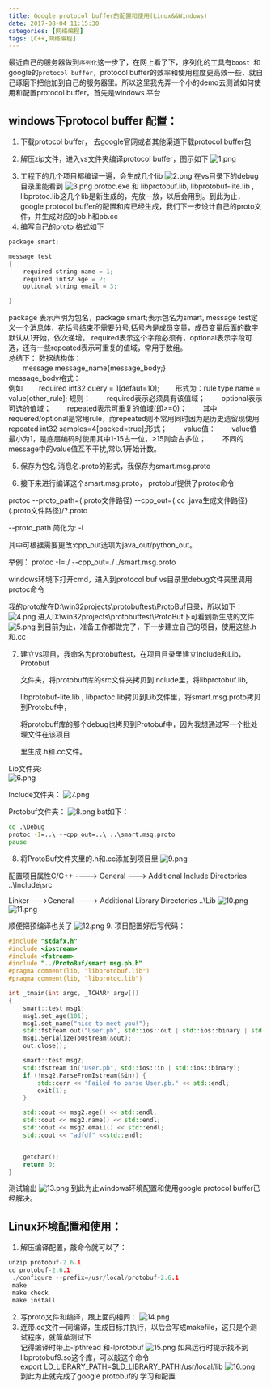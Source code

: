 ```yaml
---
title: Google protocol buffer的配置和使用(Linux&&Windows)
date: 2017-08-04 11:15:30
categories: [网络编程]
tags: [C++,网络编程]
---
```

最近自己的服务器做到`序列化`这一步了，在网上看了下，序列化的工具有`boost `和google的`protocol buffer`，protocol buffer的效率和使用程度更高效一些，就自己琢磨下把他加到自己的服务器里。所以这里我先弄一个小的demo去测试如何使用和配置protocol buffer。首先是windows 平台

## windows下protocol buffer 配置：

1.  下载protocol buffer， 去google官网或者其他渠道下载protocol buffer包

2.  解压zip文件，进入vs文件夹编译protocol buffer，图示如下
![1.png](1.png)
<!-- more -->
3.  工程下的几个项目都编译一遍，会生成几个lib
![2.png](2.png)
在vs目录下的debug目录里能看到
![3.png](3.png)
protoc.exe 和 libprotobuf.lib,  libprotobuf-lite.lib , libprotoc.lib这几个lib是新生成的，先放一放，以后会用到。到此为止，google protocol buffer的配置和库已经生成，我们下一步设计自己的proto文件，并生成对应的pb.h和pb.cc  
4. 编写自己的proto 格式如下  
``` cpp
package smart;

message test
{
    required string name = 1;  
    required int32 age = 2;  
    optional string email = 3;  

}
```
package 表示声明为包名，package smart;表示包名为smart, message test定义一个消息体，花括号结束不需要分号,括号内是成员变量，成员变量后面的数字默认从1开始，依次递增。 required表示这个字段必须有，optional表示字段可选，还有一些repeated表示可重复的值域，常用于数组。  
总结下：
数据结构体：  
　　message message_name{message_body;}    
    message_body格式：  
    例如
　　required int32 query = 1[defaut=10]; 
　　形式为：rule type name = value[other_rule]; 规则： 
　　required表示必须具有该值域； 
　　optional表示可选的值域； 
　　repeated表示可重复的值域(即>=0)； 
　　其中requered/optional是常用rule，而repeated则不常用同时因为是历史遗留现使用repeated int32 samples=4[packed=true];形式； 
　　value值： 
　　value值最小为1，是底层编码时使用其中1-15占一位，>15则会占多位； 
　　不同的message中的value值互不干扰,常以1开始计数。  

5. 保存为包名.消息名.proto的形式，我保存为smart.msg.proto  

6. 接下来进行编译这个smart.msg.proto， protobuf提供了protoc命令  

protoc --proto_path=(.proto文件路径) --cpp_out=(.cc .java生成文件路径) (.proto文件路径)/?.proto  

--proto_path 简化为: -I   

其中可根据需要更改:cpp_out选项为java_out/python_out。  

举例： protoc -I=./ --cpp_out=./ ./smart.msg.proto

windows环境下打开cmd，进入到protocol buf vs目录里debug文件夹里调用protoc命令

我的proto放在D:\win32projects\protobuftest\ProtoBuf目录，所以如下：
![4.png](4.png)
进入D:\win32projects\protobuftest\ProtoBuf下可看到新生成的文件
![5.png](5.png)
到目前为止，准备工作都做完了，下一步建立自己的项目，使用这些.h和.cc

7. 建立vs项目，我命名为protobuftest，在项目目录里建立Include和Lib，Protobuf  

   文件夹，将protobuff库的src文件夹拷贝到Include里，将libprotobuf.lib,  

   libprotobuf-lite.lib , libprotoc.lib拷贝到Lib文件里，将smart.msg.proto拷贝到Protobuf中，

   将protobuff库的那个debug也拷贝到Protobuf中，因为我想通过写一个批处理文件在该项目

   里生成.h和.cc文件。  

Lib文件夹:  
![6.png](6.png)

Include文件夹：
![7.png](7.png)

Protobuf文件夹：
![8.png](8.png)
bat如下：
``` bat
cd .\Debug
protoc -I=..\ --cpp_out=..\ ..\smart.msg.proto
pause
```
8.  将ProtoBuf文件夹里的.h和.cc添加到项目里
![9.png](9.png)

配置项目属性C/C++ ----> General --->  Additional Include Directories  ..\Include\src  

Linker--->General ----> Additional Library Directories  ..\Lib
![10.png](10.png)
![11.png](11.png)

顺便把预编译也关了
![12.png](12.png)
9. 项目配置好后写代码：
``` cpp
#include "stdafx.h"
#include <iostream>
#include <fstream>
#include "../ProtoBuf/smart.msg.pb.h"
#pragma comment(lib, "libprotobuf.lib")  
#pragma comment(lib, "libprotoc.lib")

int _tmain(int argc, _TCHAR* argv[])
{
    smart::test msg1; 
    msg1.set_age(101); 
    msg1.set_name("nice to meet you!");
    std::fstream out("User.pb", std::ios::out | std::ios::binary | std::ios::trunc);  
    msg1.SerializeToOstream(&out);  
    out.close(); 

    smart::test msg2;  
    std::fstream in("User.pb", std::ios::in | std::ios::binary);  
    if (!msg2.ParseFromIstream(&in)) {  
        std::cerr << "Failed to parse User.pb." << std::endl;  
        exit(1);  
    }  

    std::cout << msg2.age() << std::endl;  
    std::cout << msg2.name() << std::endl; 
    std::cout << msg2.email() << std::endl;
    std::cout << "adfdf" <<std::endl;


    getchar();
    return 0;
}
```
测试输出 
![13.png](13.png)
到此为止windows环境配置和使用google protocol buffer已经解决。  
## Linux环境配置和使用：
1. 解压编译配置，敲命令就可以了：
``` cpp
unzip protobuf-2.6.1 
cd protobuf-2.6.1
 ./configure --prefix=/usr/local/protobuf-2.6.1
 make 
 make check 
 make install
```
2. 写proto文件和编译，跟上面的相同：
![14.png](14.png)
3. 连带.cc文件一同编译，生成目标并执行，以后会写成makefile，这只是个测试程序，就简单测试下  
记得编译时带上-lpthread 和-lprotobuf
![15.png](15.png)
 如果运行时提示找不到libprotobuf9.so这个库，可以敲这个命令  
 export LD_LIBRARY_PATH=$LD_LIBRARY_PATH:/usr/local/lib
![16.png](16.png)
到此为止就完成了google protobuf的 学习和配置
